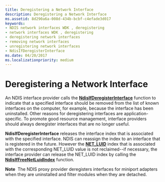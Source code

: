 ```yaml
---
title: Deregistering a Network Interface
description: Deregistering a Network Interface
ms.assetid: 8d290a6a-008d-434b-bcbf-c4efade3d017
keywords:
- NDIS network interfaces WDK , deregistering
- network interfaces WDK , deregistering
- deregistering network interfaces
- removing network interfaces
- unregistering network interfaces
- NdisIfDeregisterInterface
ms.date: 04/20/2017
ms.localizationpriority: medium
---
```


# Deregistering a Network Interface





An NDIS interface provider calls the [**NdisIfDeregisterInterface**](https://docs.microsoft.com/windows-hardware/drivers/ddi/content/ndis/nf-ndis-ndisifderegisterinterface) function to indicate that a specified interface should be removed from the list of known interfaces on the computer, for example, because the interface has been uninstalled. Other reasons for deregistering interfaces are application-specific. To promote good resource management, interface providers should always deregister interfaces that are no longer useful.

**NdisIfDeregisterInterface** releases the interface index that is associated with the specified interface. NDIS can reassign the index to an interface that is registered in the future. However the [**NET\_LUID**](https://docs.microsoft.com/windows/desktop/api/ifdef/ns-ifdef-net_luid_lh) index that is associated with the corresponding NET\_LUID value is not reclaimed--if necessary, the interface provider can release the NET\_LUID index by calling the [**NdisIfFreeNetLuidIndex**](https://docs.microsoft.com/windows-hardware/drivers/ddi/content/ndis/nf-ndis-ndisiffreenetluidindex) function.

**Note**  The NDIS proxy provider deregisters interfaces for miniport adapters when they are uninstalled and filter modules when they are detached.

 

 

 





